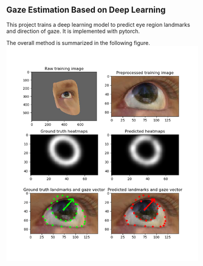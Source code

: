 ## Gaze Estimation Based on Deep Learning

This project trains a deep learning model to predict eye region landmarks and direction of gaze. 
It is implemented with pytorch. 

The overall method is summarized in the following figure.
![alt text](fig1.png "Logo Title Text 1")
